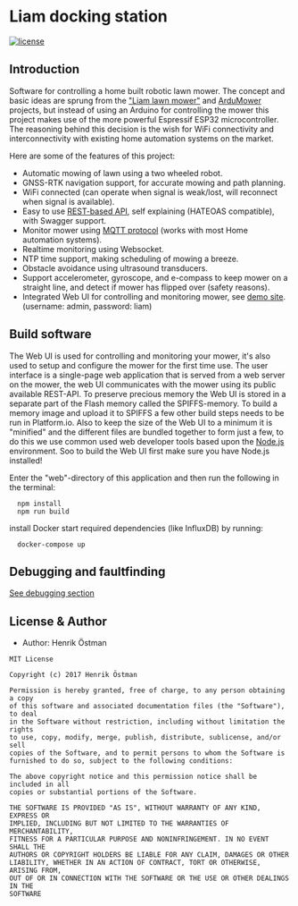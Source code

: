 # Liam docking station

[![license](https://img.shields.io/github/license/trycoon/liam-dockingstationesp.svg?maxAge=3600)](https://opensource.org/licenses/MIT)

## Introduction

Software for controlling a home built robotic lawn mower.
The concept and basic ideas are sprung from the ["Liam lawn mower"](https://github.com/sm6yvr/liam) and [ArduMower](https://www.ardumower.de/index.php/en/) projects, but instead of using an Arduino for controlling the mower this project makes use of the more powerful Espressif ESP32 microcontroller. The reasoning behind this decision is the wish for WiFi connectivity and interconnectivity with existing home automation systems on the market.

Here are some of the features of this project:

- Automatic mowing of lawn using a two wheeled robot.
- GNSS-RTK navigation support, for accurate mowing and path planning.
- WiFi connected (can operate when signal is weak/lost, will reconnect when signal is available).
- Easy to use [REST-based API](documentation/api.md), self explaining (HATEOAS compatible), with Swagger support.
- Monitor mower using [MQTT protocol](documentation/api.md) (works with most Home automation systems).
- Realtime monitoring using Websocket.
- NTP time support, making scheduling of mowing a breeze.
- Obstacle avoidance using ultrasound transducers.
- Support accelerometer, gyroscope, and e-compass to keep mower on a straight line, and detect if mower has flipped over (safety reasons).
- Integrated Web UI for controlling and monitoring mower, see [demo site](http://liam.smart-home.rocks/). (username: admin, password: liam)

## Build software

The Web UI is used for controlling and monitoring your mower, it's also used to setup and configure the mower for the first time use.
The user interface is a single-page web application that is served from a web server on the mower, the web UI communicates with the mower using its public available REST-API. To preserve precious memory the Web UI is stored in a separate part of the Flash memory called the SPIFFS-memory. To build a memory image and upload it to SPIFFS a few other build steps needs to be run in Platform.io. Also to keep the size of the Web UI to a minimum it is "minified" and the different files are bundled together to form just a few, to do this we use common used web developer tools based upon the [Node.js](https://nodejs.org/en/) environment. Soo to build the Web UI first make sure you have Node.js installed!

Enter the "web"-directory of this application and then run the following in the terminal:

```
  npm install
  npm run build
```

install Docker
start required dependencies (like InfluxDB) by running:

```
  docker-compose up
```

## Debugging and faultfinding

[See debugging section](documentation/debugging.md)

## License & Author

- Author: Henrik Östman

```
MIT License

Copyright (c) 2017 Henrik Östman

Permission is hereby granted, free of charge, to any person obtaining a copy
of this software and associated documentation files (the "Software"), to deal
in the Software without restriction, including without limitation the rights
to use, copy, modify, merge, publish, distribute, sublicense, and/or sell
copies of the Software, and to permit persons to whom the Software is
furnished to do so, subject to the following conditions:

The above copyright notice and this permission notice shall be included in all
copies or substantial portions of the Software.

THE SOFTWARE IS PROVIDED "AS IS", WITHOUT WARRANTY OF ANY KIND, EXPRESS OR
IMPLIED, INCLUDING BUT NOT LIMITED TO THE WARRANTIES OF MERCHANTABILITY,
FITNESS FOR A PARTICULAR PURPOSE AND NONINFRINGEMENT. IN NO EVENT SHALL THE
AUTHORS OR COPYRIGHT HOLDERS BE LIABLE FOR ANY CLAIM, DAMAGES OR OTHER
LIABILITY, WHETHER IN AN ACTION OF CONTRACT, TORT OR OTHERWISE, ARISING FROM,
OUT OF OR IN CONNECTION WITH THE SOFTWARE OR THE USE OR OTHER DEALINGS IN THE
SOFTWARE
```
